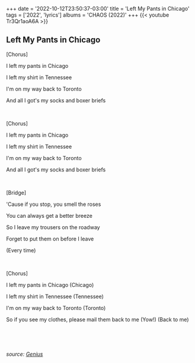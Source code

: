 +++
date = '2022-10-12T23:50:37-03:00'
title = 'Left My Pants in Chicago'
tags = ['2022', 'lyrics']
albums = 'CHAOS (2022)'
+++
{{< youtube Tr3Qr1aoA6A >}}

## Left My Pants in Chicago

[Chorus]

I left my pants in Chicago

I left my shirt in Tennessee

I'm on my way back to Toronto

And all I got's my socks and boxer briefs

&nbsp;

[Chorus]

I left my pants in Chicago

I left my shirt in Tennessee

I'm on my way back to Toronto

And all I got's my socks and boxer briefs

&nbsp;

[Bridge]

'Cause if you stop, you smell the roses

You can always get a better breeze

So I leave my trousers on the roadway

Forget to put them on before I leave

(Every time)

&nbsp;

[Chorus]

I left my pants in Chicago (Chicago)

I left my shirt in Tennessee (Tennessee)

I'm on my way back to Toronto (Toronto)

So if you see my clothes, please mail them back to me (Yow!) (Back to me)

&nbsp;

&nbsp;

_source: [Genius](https://genius.com/artists/First-of-october)_
